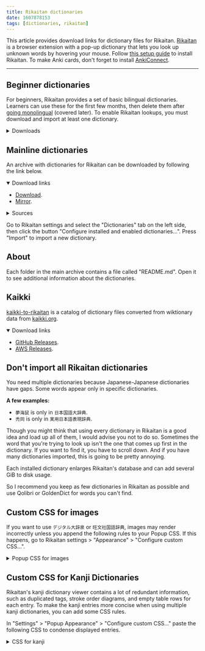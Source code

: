 ```yaml
---
title: Rikaitan dictionaries
date: 1607878153
tags: [dictionaries, rikaitan]
---
```


This article provides download links for dictionary files for Rikaitan.
[Rikaitan](setting-up-yomichan.html)
is a browser extension with a pop-up dictionary that lets you look up
unknown words by hovering your mouse.
Follow [this setup guide](setting-up-yomichan.html) to install Rikaitan.
To make Anki cards, don't forget to install
[AnkiConnect](https://ankiweb.net/shared/info/2055492159).

****

## Beginner dictionaries

For beginners,
Rikaitan provides a set of basic bilingual dictionaries.
Learners can use these for the first few months,
then delete them after [going monolingual](going-monolingual.html) (covered later).
To enable Rikaitan lookups, you must download and import at least one dictionary.

<details>
<summary>Downloads</summary>

- JMdict (English).
  JMdict is the most common Japanese–English dictionary for beginners.
  - [JMdict_english.zip](https://github.com/Ajatt-Tools/jmdict-rikaitan/releases/latest/download/JMdict_english.zip).
    This is the JMdict but without example sentences.
  - [JMdict_english_with_examples.zip](https://github.com/Ajatt-Tools/jmdict-rikaitan/releases/latest/download/JMdict_english_with_examples.zip).
    This is the version of JMdict with example sentences from the [Tatoeba Project](http://tatoeba.org/home).
    Note that Tatoeba doesn't always have correct example sentences.
- JMdict (Other Languages).
  Non-English JMdict files have fewer entries than the English version.
  Even if your native language is not English,
  Consider importing English too for better coverage.
  - [JMdict_dutch.zip](https://github.com/Ajatt-Tools/jmdict-rikaitan/releases/latest/download/JMdict_dutch.zip)
  - [JMdict_french.zip](https://github.com/Ajatt-Tools/jmdict-rikaitan/releases/latest/download/JMdict_french.zip)
  - [JMdict_german.zip](https://github.com/Ajatt-Tools/jmdict-rikaitan/releases/latest/download/JMdict_german.zip)
  - [JMdict_hungarian.zip](https://github.com/Ajatt-Tools/jmdict-rikaitan/releases/latest/download/JMdict_hungarian.zip)
  - [JMdict_russian.zip](https://github.com/Ajatt-Tools/jmdict-rikaitan/releases/latest/download/JMdict_russian.zip)
  - [JMdict_slovenian.zip](https://github.com/Ajatt-Tools/jmdict-rikaitan/releases/latest/download/JMdict_slovenian.zip)
  - [JMdict_spanish.zip](https://github.com/Ajatt-Tools/jmdict-rikaitan/releases/latest/download/JMdict_spanish.zip)
  - [JMdict_swedish.zip](https://github.com/Ajatt-Tools/jmdict-rikaitan/releases/latest/download/JMdict_swedish.zip)
- [JMdict_forms.zip](https://github.com/Ajatt-Tools/jmdict-rikaitan/releases/latest/download/JMdict_forms.zip).
  This is a version of JMdict that includes only the alternate forms of each
  entry. This is useful for conjugation lookup for those who do not wish to
  have any dictionary definitons, and is unnecessary if you are using the
  regular JMdict.
- [JMnedict.zip](https://github.com/Ajatt-Tools/jmdict-rikaitan/releases/latest/download/JMnedict.zip).
  JMnedict is a dictionary of Japanese names.
  It tells you how to read names of people, places, etc.
- KANJIDIC.
  Kanjidic is a kanji dictionary.
  - [KANJIDIC_english.zip](https://github.com/Ajatt-Tools/jmdict-rikaitan/releases/latest/download/KANJIDIC_english.zip)
  - [KANJIDIC_french.zip](https://github.com/Ajatt-Tools/jmdict-rikaitan/releases/latest/download/KANJIDIC_french.zip)
  - [KANJIDIC_portuguese.zip](https://github.com/Ajatt-Tools/jmdict-rikaitan/releases/latest/download/KANJIDIC_portuguese.zip)
  - [KANJIDIC_spanish.zip](https://github.com/Ajatt-Tools/jmdict-rikaitan/releases/latest/download/KANJIDIC_spanish.zip)
- [Kanjium Pitch Accent dictionary](https://github.com/Ajatt-Tools/rikaitan/raw/dictionaries/kanjium_pitch_accents.zip).
  Made from [Kanjium](https://github.com/mifunetoshiro/kanjium) data.
- BCCWJ Frequency Dictionary
  ([large](https://github.com/Ajatt-Tools/yomichan-bccwj-frequency-dictionary/releases/download/1.0.1/BCCWJ-LUW.zip),
  [small](https://github.com/Ajatt-Tools/yomichan-bccwj-frequency-dictionary/releases/download/1.0.1/BCCWJ-SUW.zip)).
  A frequency dictionary based on the Balanced Corpus of Contemporary Written Japanese.

</details>

## Mainline dictionaries

An archive with dictionaries for Rikaitan can be downloaded by following the link below.

<details open class="important_details">
<summary>Download links</summary>

* [Download](https://disk.yandex.com/d/dmS_-JVE2fkMDQ).
* [Mirror](https://t.me/ajatt_tools/115).

</details>

<details>
<summary>Sources</summary>

The dictionaries were compiled from various places.
Below is a list of public folders that were used.

* [This Mega folder](https://mega.nz/folder/rIIHhAxb#d6GV9ZNTj9gUEaQtfGluqg)
* [Shared by mattvsjapan](https://www.mediafire.com/file/o3b6jt999dtd9vc/Rikaitan_Dictionaries.zip/file)
* [Shinmeikai5](https://mega.nz/file/A5cRxIpY#fcCGZyWX6cZoFYwKoKzbdHnxm_S86WM3PSbDA4ifKUM)
* [Pitch Accent Dictionary](https://mega.nz/file/A5cRxIpY#fcCGZyWX6cZoFYwKoKzbdHnxm_S86WM3PSbDA4ifKUM)

</details>

Go to Rikaitan settings and select the "Dictionaries" tab on the left side,
then click the button "Configure installed and enabled dictionaries…".
Press "Import" to import a new dictionary.

## About

Each folder in the main archive contains a file called "README.md".
Open it to see additional information about the dictionaries.

## Kaikki

[kaikki-to-rikaitan](https://github.com/Ajatt-Tools/kaikki-to-rikaitan/blob/master/README.md)
is a catalog of dictionary files converted from
wiktionary data from [kaikki.org](https://kaikki.org/).

<details open class="important_details">
<summary>Download links</summary>

* [GitHub Releases](https://github.com/Ajatt-Tools/kaikki-to-rikaitan/blob/master/downloads.md).
* [AWS Releases](https://github.com/Ajatt-Tools/kaikki-to-rikaitan/blob/master/downloads_aws.md).

</details>

## Don't import all Rikaitan dictionaries

You need multiple dictionaries because Japanese-Japanese dictionaries have gaps.
Some words appear only in specific dictionaries.

**A few examples:**
* `夢海鼠` is only in `日本国語大辞典`.
* `禿同` is only in `実用日本語表現辞典`.

Though you might think that using every dictionary in Rikaitan is a good idea
and load up all of them,
I would advise you not to do so.
Sometimes the word that you're trying to look up
isn't the one that comes up first in the dictionary.
If you want to find it, you have to scroll down.
And if you have many dictionaries imported,
this is going to be pretty annoying.

Each installed dictionary enlarges Rikaitan's database
and can add several GiB to disk usage.

So I recommend you
keep as few dictionaries in Rikaitan as possible
and use Qolibri or GoldenDict for words you can't find.

## Custom CSS for images

If you want to use `デジタル大辞泉` or `旺文社国語辞典`,
images may render incorrectly
unless you append the following rules to your Popup CSS.
If this happens, go to Rikaitan settings > "Appearance" > "Configure custom CSS...".

<details>
<summary>Popup CSS for images</summary>

```css
.gloss-image-description {
    text-align: center;
}

.definition-item-content,
.gloss-image-link {
    max-width: 100%;
}

.gloss-image-container {
    background: none !important;
}

.gloss-image-link[data-has-aspect-ratio="true"] .gloss-image {
    position: static;
    max-height: 200px;
}

.gloss-image-link[data-has-aspect-ratio="true"] .gloss-image-aspect-ratio-sizer {
    display: none;
}

.gloss-image-container-overlay {
    display: none;
}

img {
    will-change: transform;
}
```

</details>

## Custom CSS for Kanji Dictionaries

Rikaitan's kanji dictionary viewer contains a lot of redundant information,
such as duplicated tags, stroke order diagrams, and empty table rows for each entry.
To make the kanji entries more concise when using multiple kanji dictionaries,
you can add some CSS rules.

In "Settings" > "Popup Appearance" > "Configure custom CSS..."
paste the following CSS to condense displayed entries.

<details>
<summary>CSS for kanji</summary>

```css
/* remove misc dict classifications/codepoints/stats */
.kanji-glyph-data > tbody > tr:nth-child(n + 3) {
  display: none;
}

/* remove stroke diagram, freq, header for next entries */
div.entry[data-type='kanji']:nth-child(n + 2) .kanji-glyph-container,
div.entry[data-type='kanji']:nth-child(n + 2) [data-section-type='frequencies'],
div.entry[data-type='kanji']:nth-child(n + 2) table.kanji-glyph-data > tbody > tr:first-child {
  display: none;
}

/* remove 'No data found' */
.kanji-info-table-item-value-empty {
  display: none;
}

/* reduce extra padding */
.kanji-glyph-data,
div.entry[data-type='kanji'],
div.entry[data-type='kanji']:nth-child(n + 2) .kanji-glyph-data > tbody > tr > *,
.kanji-glyph-data dl.kanji-readings-japanese,
div.entry[data-type='kanji']:nth-child(n + 2)
  .kanji-glyph-data
  dl.kanji-readings-chinese[data-count='0'] {
  padding-top: 0 !important;
  padding-bottom: 0 !important;
  margin-bottom: 0em;
  margin-top: 0 !important;
}

/* remove horizontal lines */
.entry + .entry[data-type='kanji'],
div#dictionary-entries > div.entry:nth-child(n + 2) .kanji-glyph-data > tbody > tr > * {
  border-top: none !important;
}

/* change decimal list */
.kanji-gloss-list {
  list-style-type: circle;
}
```

</details>
